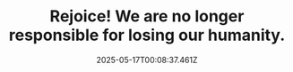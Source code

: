 ---
layout: bookmark
title: Rejoice! We are no longer responsible for losing our humanity.
tags:
  - Bookmarks
  - AI
  - Self expression
date: 2025-05-17T00:08:37.461Z
created: 2025-05-17T00:08:37.461Z
modified: 2025-05-17T00:12:26.051Z
link: https://www.frank.computer/blog/2024/10/rejoice.html
id: 1042457191
excerpt: Large-language models are an affront to our humanity and an insult to life itself. And this is precisely why they are so appealing.
image: http://www.frank.computer/images/default.png
highlights:
  - “It helps me express myself” I’ve heard in response. But I just think, “you couldn’t sit still for long enough to come up with anything else? You can’t suffer the world around you and your own body long enough to conjure up something yourself?”
  - We would rather automate our dissociation than feel any reflexive relationship to our own bodies and the world around us.
---